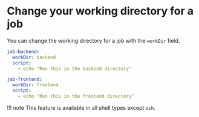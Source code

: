 # Change your working directory for a job

You can change the working directory for a job with the `workDir` field.

```yaml
job-backend:
  workDir: backend
  script:
    - echo "Run this in the backend directory"

job-frontend:
  workDir: frontend
  script:
    - echo "Run this in the frontend directory"
```
!!! note
    This feature is available in all shell types except `ssh`.
